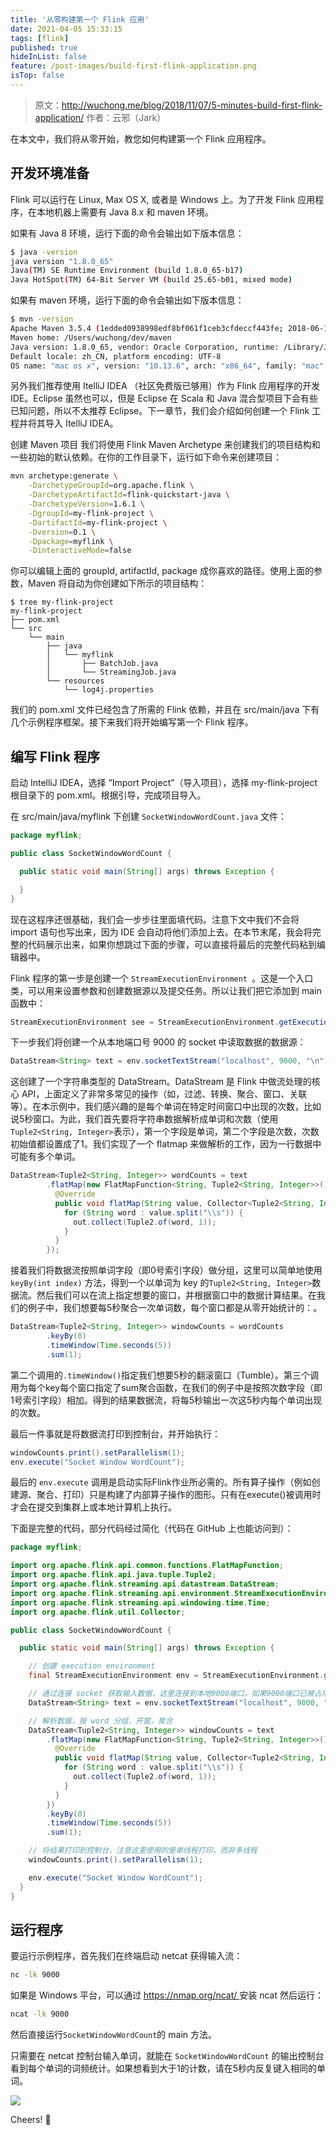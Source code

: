 ```yaml
---
title: '从零构建第一个 Flink 应用'
date: 2021-04-05 15:33:15
tags: [flink]
published: true
hideInList: false
feature: /post-images/build-first-flink-application.png
isTop: false
---
```


<!-- more -->
>原文：http://wuchong.me/blog/2018/11/07/5-minutes-build-first-flink-application/
作者：云邪（Jark）

在本文中，我们将从零开始，教您如何构建第一个 Flink 应用程序。

## 开发环境准备
Flink 可以运行在 Linux, Max OS X, 或者是 Windows 上。为了开发 Flink 应用程序，在本地机器上需要有 Java 8.x 和 maven 环境。

如果有 Java 8 环境，运行下面的命令会输出如下版本信息：
```sh
$ java -version
java version "1.8.0_65"
Java(TM) SE Runtime Environment (build 1.8.0_65-b17)
Java HotSpot(TM) 64-Bit Server VM (build 25.65-b01, mixed mode)
```
如果有 maven 环境，运行下面的命令会输出如下版本信息：
```sh
$ mvn -version
Apache Maven 3.5.4 (1edded0938998edf8bf061f1ceb3cfdeccf443fe; 2018-06-18T02:33:14+08:00)
Maven home: /Users/wuchong/dev/maven
Java version: 1.8.0_65, vendor: Oracle Corporation, runtime: /Library/Java/JavaVirtualMachines/jdk1.8.0_65.jdk/Contents/Home/jre
Default locale: zh_CN, platform encoding: UTF-8
OS name: "mac os x", version: "10.13.6", arch: "x86_64", family: "mac"
```
另外我们推荐使用 ItelliJ IDEA （社区免费版已够用）作为 Flink 应用程序的开发 IDE。Eclipse 虽然也可以，但是 Eclipse 在 Scala 和 Java 混合型项目下会有些已知问题，所以不太推荐 Eclipse。下一章节，我们会介绍如何创建一个 Flink 工程并将其导入 ItelliJ IDEA。

创建 Maven 项目
我们将使用 Flink Maven Archetype 来创建我们的项目结构和一些初始的默认依赖。在你的工作目录下，运行如下命令来创建项目：
```sh
mvn archetype:generate \
    -DarchetypeGroupId=org.apache.flink \
    -DarchetypeArtifactId=flink-quickstart-java \
    -DarchetypeVersion=1.6.1 \
    -DgroupId=my-flink-project \
    -DartifactId=my-flink-project \
    -Dversion=0.1 \
    -Dpackage=myflink \
    -DinteractiveMode=false
```
你可以编辑上面的 groupId, artifactId, package 成你喜欢的路径。使用上面的参数，Maven 将自动为你创建如下所示的项目结构：
```
$ tree my-flink-project
my-flink-project
├── pom.xml
└── src
    └── main
        ├── java
        │   └── myflink
        │       ├── BatchJob.java
        │       └── StreamingJob.java
        └── resources
            └── log4j.properties
```
我们的 pom.xml 文件已经包含了所需的 Flink 依赖，并且在 src/main/java 下有几个示例程序框架。接下来我们将开始编写第一个 Flink 程序。

## 编写 Flink 程序
启动 IntelliJ IDEA，选择 “Import Project”（导入项目），选择 my-flink-project 根目录下的 pom.xml。根据引导，完成项目导入。

在 src/main/java/myflink 下创建 `SocketWindowWordCount.java` 文件：
```java
package myflink;

public class SocketWindowWordCount {

  public static void main(String[] args) throws Exception {

  }
}
```
现在这程序还很基础，我们会一步步往里面填代码。注意下文中我们不会将 import 语句也写出来，因为 IDE 会自动将他们添加上去。在本节末尾，我会将完整的代码展示出来，如果你想跳过下面的步骤，可以直接将最后的完整代码粘到编辑器中。

Flink 程序的第一步是创建一个 `StreamExecutionEnvironment `。这是一个入口类，可以用来设置参数和创建数据源以及提交任务。所以让我们把它添加到 main 函数中：
```java
StreamExecutionEnvironment see = StreamExecutionEnvironment.getExecutionEnvironment();
```
下一步我们将创建一个从本地端口号 9000 的 socket 中读取数据的数据源：
```java
DataStream<String> text = env.socketTextStream("localhost", 9000, "\n");
```
这创建了一个字符串类型的 DataStream。DataStream 是 Flink 中做流处理的核心 API，上面定义了非常多常见的操作（如，过滤、转换、聚合、窗口、关联等）。在本示例中，我们感兴趣的是每个单词在特定时间窗口中出现的次数，比如说5秒窗口。为此，我们首先要将字符串数据解析成单词和次数（使用`Tuple2<String, Integer>`表示），第一个字段是单词，第二个字段是次数，次数初始值都设置成了1。我们实现了一个 flatmap 来做解析的工作，因为一行数据中可能有多个单词。
```java
DataStream<Tuple2<String, Integer>> wordCounts = text
        .flatMap(new FlatMapFunction<String, Tuple2<String, Integer>>() {
          @Override
          public void flatMap(String value, Collector<Tuple2<String, Integer>> out) {
            for (String word : value.split("\\s")) {
              out.collect(Tuple2.of(word, 1));
            }
          }
        });
```
接着我们将数据流按照单词字段（即0号索引字段）做分组，这里可以简单地使用 `keyBy(int index)` 方法，得到一个以单词为 key 的`Tuple2<String, Integer>`数据流。然后我们可以在流上指定想要的窗口，并根据窗口中的数据计算结果。在我们的例子中，我们想要每5秒聚合一次单词数，每个窗口都是从零开始统计的：。
```java
DataStream<Tuple2<String, Integer>> windowCounts = wordCounts
        .keyBy(0)
        .timeWindow(Time.seconds(5))
        .sum(1);
```
第二个调用的` .timeWindow() `指定我们想要5秒的翻滚窗口（Tumble）。第三个调用为每个key每个窗口指定了sum聚合函数，在我们的例子中是按照次数字段（即1号索引字段）相加。得到的结果数据流，将每5秒输出一次这5秒内每个单词出现的次数。

最后一件事就是将数据流打印到控制台，并开始执行：
```java
windowCounts.print().setParallelism(1);
env.execute("Socket Window WordCount");
```
最后的 `env.execute` 调用是启动实际Flink作业所必需的。所有算子操作（例如创建源、聚合、打印）只是构建了内部算子操作的图形。只有在execute()被调用时才会在提交到集群上或本地计算机上执行。

下面是完整的代码，部分代码经过简化（代码在 GitHub 上也能访问到）：
```java
package myflink;

import org.apache.flink.api.common.functions.FlatMapFunction;
import org.apache.flink.api.java.tuple.Tuple2;
import org.apache.flink.streaming.api.datastream.DataStream;
import org.apache.flink.streaming.api.environment.StreamExecutionEnvironment;
import org.apache.flink.streaming.api.windowing.time.Time;
import org.apache.flink.util.Collector;

public class SocketWindowWordCount {

  public static void main(String[] args) throws Exception {

    // 创建 execution environment
    final StreamExecutionEnvironment env = StreamExecutionEnvironment.getExecutionEnvironment();

    // 通过连接 socket 获取输入数据，这里连接到本地9000端口，如果9000端口已被占用，请换一个端口
    DataStream<String> text = env.socketTextStream("localhost", 9000, "\n");

    // 解析数据，按 word 分组，开窗，聚合
    DataStream<Tuple2<String, Integer>> windowCounts = text
        .flatMap(new FlatMapFunction<String, Tuple2<String, Integer>>() {
          @Override
          public void flatMap(String value, Collector<Tuple2<String, Integer>> out) {
            for (String word : value.split("\\s")) {
              out.collect(Tuple2.of(word, 1));
            }
          }
        })
        .keyBy(0)
        .timeWindow(Time.seconds(5))
        .sum(1);

    // 将结果打印到控制台，注意这里使用的是单线程打印，而非多线程
    windowCounts.print().setParallelism(1);

    env.execute("Socket Window WordCount");
  }
}
```
## 运行程序
要运行示例程序，首先我们在终端启动 netcat 获得输入流：
```sh
nc -lk 9000
```
如果是 Windows 平台，可以通过 <u>https://nmap.org/ncat/ </u>安装 ncat 然后运行：
```sh
ncat -lk 9000
```
然后直接运行`SocketWindowWordCount`的 main 方法。

只需要在 netcat 控制台输入单词，就能在 `SocketWindowWordCount` 的输出控制台看到每个单词的词频统计。如果想看到大于1的计数，请在5秒内反复键入相同的单词。

![](https://tinaxiawuhao.github.io/post-images/1617955861093.png)

Cheers! 🎉